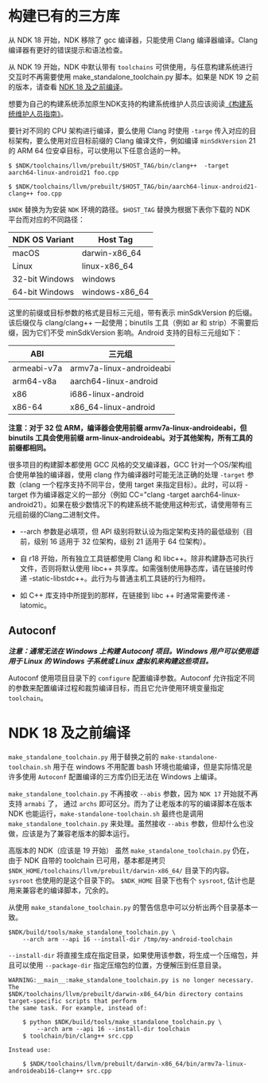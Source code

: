# 构建已有的三方库

从 NDK 18 开始，NDK 移除了 gcc 编译器，只能使用 Clang 编译器编译。Clang 编译器有更好的错误提示和语法检查。

从 NDK 19 开始，NDK 中默认带有 `toolchains` 可供使用，与任意构建系统进行交互时不再需要使用 make_standalone_toolchain.py 脚本。如果是 NDK 19 之前的版本，请查看 [NDK 18 及之前编译](https://developer.android.com/ndk/guides/standalone_toolchain)。

想要为自己的构建系统添加原生NDK支持的构建系统维护人员应该阅读[《构建系统维护人员指南》](https://android.googlesource.com/platform/ndk/+/master/docs/BuildSystemMaintainers.md)。


要针对不同的 CPU 架构进行编译，要么使用 Clang 时使用 `-targe` 传入对应的目标架构，要么使用对应目标前缀的 Clang 编译文件，例如编译 `minSdkVersion` 21 的 ARM 64 位安卓目标，可以使用以下任意合适的一种。

```shell
$ $NDK/toolchains/llvm/prebuilt/$HOST_TAG/bin/clang++  -target aarch64-linux-android21 foo.cpp
```

```shell
$ $NDK/toolchains/llvm/prebuilt/$HOST_TAG/bin/aarch64-linux-android21-clang++ foo.cpp
```

`$NDK` 替换为为安装 `NDK` 环境的路径。`$HOST_TAG` 替换为根据下表你下载的 NDK 平台而对应的不同路径：

| NDK OS Variant | Host Tag |
| ---- | ---- |
| macOS	| darwin-x86_64 |
| Linux	| linux-x86_64 |
| 32-bit Windows |	windows |
| 64-bit Windows | windows-x86_64 |

这里的前缀或目标参数的格式是目标三元组，带有表示 minSdkVersion 的后缀。该后缀仅与 clang/clang++ 一起使用；binutils 工具（例如 ar 和 strip）不需要后缀，因为它们不受 minSdkVersion 影响。Android 支持的目标三元组如下：

| ABI | 三元组 |
| ---- | ---- |
| armeabi-v7a | armv7a-linux-androideabi |
| arm64-v8a | aarch64-linux-android |
| x86 | i686-linux-android |
| x86-64 | x86_64-linux-android |

**注意：对于 32 位 ARM，编译器会使用前缀 armv7a-linux-androideabi，但 binutils 工具会使用前缀 arm-linux-androideabi。对于其他架构，所有工具的前缀都相同。**

很多项目的构建脚本都使用 GCC 风格的交叉编译器，GCC 针对一个OS/架构组合使用单独的编译器，使用 clang 作为编译器时可能无法正确的处理 `-target` 参数（clang 一个程序支持不同平台，使用 target 来指定目标）。此时，可以将 -target 作为编译器定义的一部分（例如 CC="clang -target aarch64-linux-android21）。如果在极少数情况下的构建系统不能使用这种形式，请使用带有三元组前缀的Clang二进制文件。

- --arch 参数是必填项，但 API 级别将默认设为指定架构支持的最低级别（目前，级别 16 适用于 32 位架构，级别 21 适用于 64 位架构）。

- 自 r18 开始，所有独立工具链都使用 Clang 和 libc++。除非构建静态可执行文件，否则将默认使用 libc++ 共享库。如需强制使用静态库，请在链接时传递 -static-libstdc++。此行为与普通主机工具链的行为相符。

- 如 C++ 库支持中所提到的那样，在链接到 libc ++ 时通常需要传递 -latomic。


## Autoconf

***注意：通常无法在 Windows 上构建 Autoconf 项目。Windows 用户可以使用适用于 Linux 的 Windows 子系统或 Linux 虚拟机来构建这些项目。***

Autoconf 使用项目目录下的 `configure` 配置编译参数。Autoconf 允许指定不同的参数来配置编译过程和裁剪编译目标，而且它允许使用环境变量指定 `toolchain`。

# NDK 18 及之前编译

`make_standalone_toolchain.py` 用于替换之前的 `make-standalone-toolchain.sh` 用于在 windows 不用配置 bash 环境也能编译，但是实际情况是许多使用 `Autoconf` 配置编译的三方库仍旧无法在 Windows 上编译。

`make_standalone_toolchain.py` 不再接收 `--abis` 参数，因为 `NDK 17` 开始就不再支持 `armabi` 了， 通过 `archs` 即可区分。而为了让老版本的写的编译脚本在版本 NDK 也能运行，`make-standalone-toolchain.sh` 最终也是调用 `make_standalone_toolchain.py` 来处理。虽然接收  `--abis` 参数，但却什么也没做，应该是为了兼容老版本的脚本运行。

高版本的 NDK（应该是 19 开始） 虽然 `make_standalone_toolchain.py` 仍在，由于 NDK 自带的 toolchain 已可用，基本都是拷贝 `$NDK_HOME/toolchains/llvm/prebuilt/darwin-x86_64/` 目录下的内容。 `sysroot` 也使用的是这个目录下的。 `$NDK_HOME` 目录下也有个 `sysroot`, 估计也是用来兼容老的编译脚本，冗余的。


从使用 `make_standalone_toolchain.py` 的警告信息中可以分析出两个目录基本一致。

```
$NDK/build/tools/make_standalone_toolchain.py \
    --arch arm --api 16 --install-dir /tmp/my-android-toolchain
```

`--install-dir` 将直接生成在指定目录，如果使用该参数，将生成一个压缩包，并且可以使用 `--package-dir` 指定压缩包的位置，方便解压到任意目录。

```
WARNING:__main__:make_standalone_toolchain.py is no longer necessary. The
$NDK/toolchains/llvm/prebuilt/darwin-x86_64/bin directory contains target-specific scripts that perform
the same task. For example, instead of:

    $ python $NDK/build/tools/make_standalone_toolchain.py \
        --arch arm --api 16 --install-dir toolchain
    $ toolchain/bin/clang++ src.cpp

Instead use:

    $ $NDK/toolchains/llvm/prebuilt/darwin-x86_64/bin/armv7a-linux-androideabi16-clang++ src.cpp
```